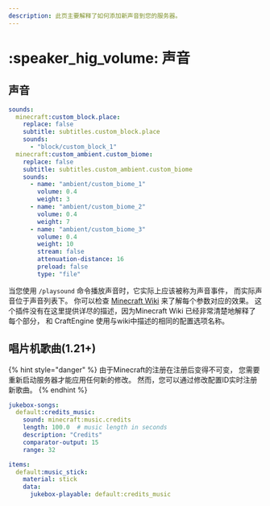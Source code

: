 ```yaml
---
description: 此页主要解释了如何添加新声音到您的服务器。
---
```


# :speaker_hig_volume: 声音

## 声音

```yaml
sounds:
  minecraft:custom_block.place:
    replace: false
    subtitle: subtitles.custom_block.place
    sounds:
      - "block/custom_block_1"
  minecraft:custom_ambient.custom_biome:
    replace: false
    subtitle: subtitles.custom_ambient.custom_biome
    sounds:
      - name: "ambient/custom_biome_1"
        volume: 0.4
        weight: 3
      - name: "ambient/custom_biome_2"
        volume: 0.4
        weight: 7
      - name: "ambient/custom_biome_3"
        volume: 0.4
        weight: 10
        stream: false
        attenuation-distance: 16
        preload: false
        type: "file"
```

当您使用 `/playsound` 命令播放声音时，它实际上应该被称为声音事件， 而实际声音位于声音列表下。 你可以检查 [Minecraft Wiki](https://minecraft.wiki/w/Sounds.json) 来了解每个参数对应的效果。 这个插件没有在这里提供详尽的描述，因为Minecraft Wiki 已经非常清楚地解释了每个部分， 和 CraftEngine 使用与wiki中描述的相同的配置选项名称。

## 唱片机歌曲(1.21+)

{% hint style="danger" %}
由于Minecraft的注册在注册后变得不可变， 您需要重新启动服务器才能应用任何新的修改。 然而，您可以通过修改配置ID实时注册新歌曲。
{% endhint %}

```yaml
jukebox-songs:
  default:credits_music:
    sound: minecraft:music.credits
    length: 100.0  # music length in seconds
    description: "Credits"  
    comparator-output: 15
    range: 32
```

```yaml
items:
  default:music_stick:
    material: stick
    data:
      jukebox-playable: default:credits_music
```
